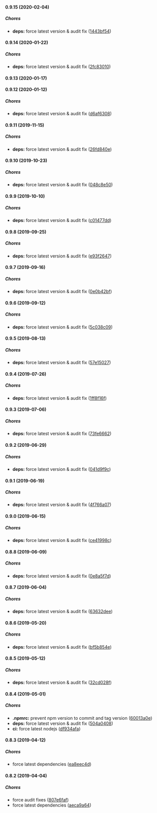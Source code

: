 #### 0.9.15 (2020-02-04)

##### Chores

* **deps:**  force latest version & audit fix ([1443bf54](https://github.com/lykmapipo/kue-scheduler/commit/1443bf546b355e658cb1193c543032dec2a90818))

#### 0.9.14 (2020-01-22)

##### Chores

* **deps:**  force latest version & audit fix ([2fc83010](https://github.com/lykmapipo/kue-scheduler/commit/2fc83010a2fb5fb0784d9a035ddb9a742be7f789))

#### 0.9.13 (2020-01-17)

#### 0.9.12 (2020-01-12)

##### Chores

* **deps:**  force latest version & audit fix ([d6af6308](https://github.com/lykmapipo/kue-scheduler/commit/d6af6308a902111e93cf717f8d6ffb0715f84468))

#### 0.9.11 (2019-11-15)

##### Chores

* **deps:**  force latest version & audit fix ([26fd840e](https://github.com/lykmapipo/kue-scheduler/commit/26fd840e7dbd8ecd1d1e9f8eccd4a8058619303d))

#### 0.9.10 (2019-10-23)

##### Chores

* **deps:**  force latest version & audit fix ([048c8e50](https://github.com/lykmapipo/kue-scheduler/commit/048c8e50664f1a69d3b4b198b0e5e091e8ce31fa))

#### 0.9.9 (2019-10-10)

##### Chores

* **deps:**  force latest version & audit fix ([c01477dd](https://github.com/lykmapipo/kue-scheduler/commit/c01477dda4cf7603dffc928bf29e12e8c981f936))

#### 0.9.8 (2019-09-25)

##### Chores

* **deps:**  force latest version & audit fix ([e93f2647](https://github.com/lykmapipo/kue-scheduler/commit/e93f2647df11cfd8db309635a834dda0e7b074fa))

#### 0.9.7 (2019-09-16)

##### Chores

* **deps:**  force latest version & audit fix ([0e0b42bf](https://github.com/lykmapipo/kue-scheduler/commit/0e0b42bf4e92da39c043237ddd2b6040458fb429))

#### 0.9.6 (2019-09-12)

##### Chores

* **deps:**  force latest version & audit fix ([5c038c09](https://github.com/lykmapipo/kue-scheduler/commit/5c038c093853c4652c5c3ed83020196fadce3eed))

#### 0.9.5 (2019-08-13)

##### Chores

* **deps:**  force latest version & audit fix ([57e15027](https://github.com/lykmapipo/kue-scheduler/commit/57e150270fc76963ddf1b03f6383209860176b2c))

#### 0.9.4 (2019-07-26)

##### Chores

* **deps:**  force latest version & audit fix ([1ff8f16f](https://github.com/lykmapipo/kue-scheduler/commit/1ff8f16fda8d5ad1dbfbed424122abe08ab8018e))

#### 0.9.3 (2019-07-06)

##### Chores

* **deps:**  force latest version & audit fix ([73fe6662](https://github.com/lykmapipo/kue-scheduler/commit/73fe6662a979441f0e6849da56346ec1c0937b2d))

#### 0.9.2 (2019-06-29)

##### Chores

* **deps:**  force latest version & audit fix ([041d9f9c](https://github.com/lykmapipo/kue-scheduler/commit/041d9f9c1f3a738164015f20e1ba81360e1502d8))

#### 0.9.1 (2019-06-19)

##### Chores

* **deps:**  force latest version & audit fix ([4f766a07](https://github.com/lykmapipo/kue-scheduler/commit/4f766a075437d65bc4138f312ba52729646d4519))

#### 0.9.0 (2019-06-15)

##### Chores

* **deps:**  force latest version & audit fix ([ce41998c](https://github.com/lykmapipo/kue-scheduler/commit/ce41998cd5cda514cd3fca189c3b41379b815922))

#### 0.8.8 (2019-06-09)

##### Chores

* **deps:**  force latest version & audit fix ([0e8a5f7d](https://github.com/lykmapipo/kue-scheduler/commit/0e8a5f7dcb7c57db0ac6603eaed1b72a98429e4d))

#### 0.8.7 (2019-06-04)

##### Chores

* **deps:**  force latest version & audit fix ([63632dee](https://github.com/lykmapipo/kue-scheduler/commit/63632dee2ec966e3d9b6ef28cb417f96a78db540))

#### 0.8.6 (2019-05-20)

##### Chores

* **deps:**  force latest version & audit fix ([bf5b854e](https://github.com/lykmapipo/kue-scheduler/commit/bf5b854edf81c8c335cd7e05f0c605aa878a22a4))

#### 0.8.5 (2019-05-12)

##### Chores

* **deps:**  force latest version & audit fix ([32cd028f](https://github.com/lykmapipo/kue-scheduler/commit/32cd028fceffd0154ac85dfbd6dea623080c6a38))

#### 0.8.4 (2019-05-01)

##### Chores

* **.npmrc:**  prevent npm version to commit and tag version ([60013a0e](https://github.com/lykmapipo/kue-scheduler/commit/60013a0e069bb6c26c25ab0a9fe9fdc207ba6c76))
* **deps:**  force latest version & audit fix ([504a0408](https://github.com/lykmapipo/kue-scheduler/commit/504a0408d19940b4e1bbf1aebcda2ed6cf5721b1))
* **ci:**  force latest nodejs ([df934afa](https://github.com/lykmapipo/kue-scheduler/commit/df934afac28e528bca2e1448908d0d0c223d3e14))

#### 0.8.3 (2019-04-12)

##### Chores

*  force latest dependencies ([ea8eec4d](https://github.com/lykmapipo/kue-scheduler/commit/ea8eec4d40266fb1f28cdc1fa47d9bcbff6e460a))

#### 0.8.2 (2019-04-04)

##### Chores

*  force audit fixes ([807e6faf](https://github.com/lykmapipo/kue-scheduler/commit/807e6faf93020c975c2b799328763e79b4845361))
*  force latest dependencies ([aeca9a64](https://github.com/lykmapipo/kue-scheduler/commit/aeca9a64f65358d251985ff1613193c9b5ec2805))

